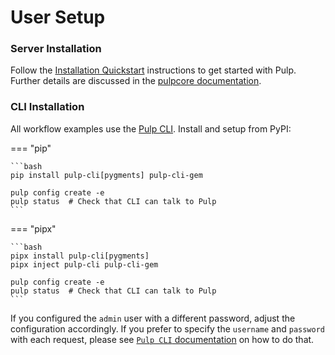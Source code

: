 # User Setup

### Server Installation

Follow the [Installation Quickstart](site:pulp-oci-images/docs/admin/tutorials/quickstart.md) instructions to get started with Pulp.
Further details are discussed in the [pulpcore documentation](https://docs.pulpproject.org/pulpcore/installation/instructions.html).

### CLI Installation

All workflow examples use the [Pulp CLI](https://docs.pulpproject.org/pulp_cli/).
Install and setup from PyPI:

=== "pip"

    ```bash
    pip install pulp-cli[pygments] pulp-cli-gem

    pulp config create -e
    pulp status  # Check that CLI can talk to Pulp
    ```

=== "pipx"

    ```bash
    pipx install pulp-cli[pygments]
    pipx inject pulp-cli pulp-cli-gem

    pulp config create -e
    pulp status  # Check that CLI can talk to Pulp
    ```

If you configured the `admin` user with a different password, adjust the configuration accordingly.
If you prefer to specify the `username` and `password` with each request,
please see [`Pulp CLI` documentation](https://docs.pulpproject.org/pulp_cli/configuration/) on how to do that.
